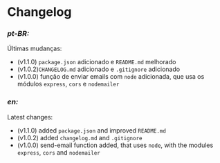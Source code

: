 # Changelog

### *pt-BR:*

Últimas mudanças:

- (v1.1.0) `package.json` adicionado e `README.md` melhorado
- (v1.0.2)`CHANGELOG.md` adicionado e `.gitignore` adicionado
- (v1.0.0) função de enviar emails com `node` adicionada, que usa os módulos `express`, `cors` e `nodemailer`

### *en:*

Latest changes:

- (v1.1.0) added `package.json` and improved `README.md`
- (v1.0.2) added `changelog.md` and `.gitignore`
- (v1.0.0) send-email function added, that uses `node`, with the modules `express`, `cors` and `nodemailer`